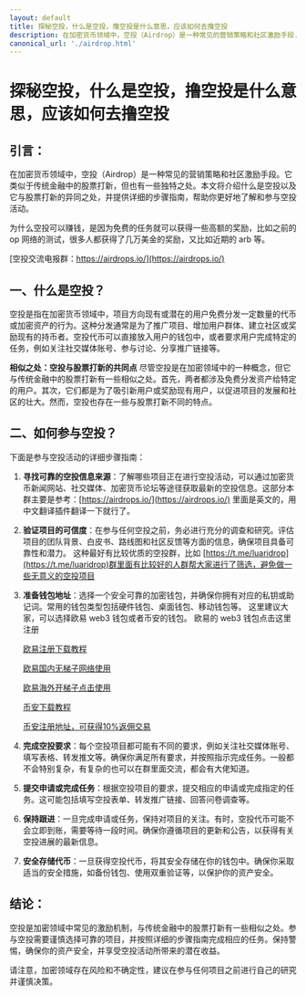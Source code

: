 ```yaml
---
layout: default
title: 探秘空投，什么是空投，撸空投是什么意思，应该如何去撸空投
description: 在加密货币领域中，空投（Airdrop）是一种常见的营销策略和社区激励手段.
canonical_url: './airdrop.html'
---
```

# 探秘空投，什么是空投，撸空投是什么意思，应该如何去撸空投

## 引言：
在加密货币领域中，空投（Airdrop）是一种常见的营销策略和社区激励手段。它类似于传统金融中的股票打新，但也有一些独特之处。本文将介绍什么是空投以及它与股票打新的异同之处，并提供详细的步骤指南，帮助你更好地了解和参与空投活动。

为什么空投可以赚钱，是因为免费的任务就可以获得一些高额的奖励，比如之前的 op 网络的测试，很多人都获得了几万美金的奖励，又比如近期的 arb 等。

[空投交流电报群：https://airdrops.io/](https://airdrops.io/) 
## 一、什么是空投？
空投是指在加密货币领域中，项目方向现有或潜在的用户免费分发一定数量的代币或加密资产的行为。这种分发通常是为了推广项目、增加用户群体、建立社区或奖励现有的持币者。空投代币可以直接放入用户的钱包中，或者要求用户完成特定的任务，例如关注社交媒体账号、参与讨论、分享推广链接等。

**相似之处：空投与股票打新的共同点**
尽管空投是在加密领域中的一种概念，但它与传统金融中的股票打新有一些相似之处。首先，两者都涉及免费分发资产给特定的用户。其次，它们都是为了吸引新用户或奖励现有用户，以促进项目的发展和社区的壮大。然而，空投也存在一些与股票打新不同的特点。

## 二、如何参与空投？
下面是参与空投活动的详细步骤指南：

1. **寻找可靠的空投信息来源**：了解哪些项目正在进行空投活动，可以通过加密货币新闻网站、社交媒体、加密货币论坛等途径获取最新的空投信息。这部分本群主要是参考：[https://airdrops.io/](https://airdrops.io/) 里面是英文的，用中文翻译插件翻译一下就行了。

2. **验证项目的可信度**：在参与任何空投之前，务必进行充分的调查和研究。评估项目的团队背景、白皮书、路线图和社区反馈等方面的信息，确保项目具备可靠性和潜力。
这种最好有比较优质的空投群，比如 [https://t.me/luaridrop](https://t.me/luaridrop)群里面有比较好的人群帮大家进行了筛选，避免做一些无意义的空投项目

3. **准备钱包地址**：选择一个安全可靠的加密钱包，并确保你拥有对应的私钥或助记词。常用的钱包类型包括硬件钱包、桌面钱包、移动钱包等。
这里建议大家，可以选择欧易 web3 钱包或者币安的钱包。
欧易的 web3 钱包点击这里注册 

    [欧易注册下载教程](./okx-install.html)

    [欧易国内无梯子网络使用](https://www.cnouyi.careers/join/7227018)
    
    [欧易海外开梯子点击使用](https://www.okx.com/join/7227018)

    [币安下载教程](./bnb-buy-coins.html)

    [币安注册地址，可获得10%返佣交易](https://accounts.binance.com/register?ref=G1Q331LS)

4. **完成空投要求**：每个空投项目都可能有不同的要求，例如关注社交媒体账号、填写表格、转发推文等。确保你满足所有要求，并按照指示完成任务。一般都不会特别复杂，有复杂的也可以在群里面交流，都会有大佬知道。

5. **提交申请或完成任务**：根据空投项目的要求，提交相应的申请或完成指定的任务。这可能包括填写空投表单、转发推广链接、回答问卷调查等。

6. **保持跟进**：一旦完成申请或任务，保持对项目的关注。有时，空投代币可能不会立即到账，需要等待一段时间。确保你遵循项目的更新和公告，以获得有关空投进展的最新信息。

7. **安全存储代币**：一旦获得空投代币，将其安全存储在你的钱包中。确保你采取适当的安全措施，如备份钱包、使用双重验证等，以保护你的资产安全。

## 结论：
空投是加密领域中常见的激励机制，与传统金融中的股票打新有一些相似之处。参与空投需要谨慎选择可靠的项目，并按照详细的步骤指南完成相应的任务。保持警惕，确保你的资产安全，并享受空投活动所带来的潜在收益。

请注意，加密领域存在风险和不确定性，建议在参与任何项目之前进行自己的研究并谨慎决策。